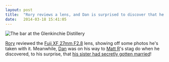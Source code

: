 ```yaml
---
layout: post
title:  "Rory reviews a lens, and Dan is surprised to discover that he has a brother-in-law"
date:   2014-03-18 15:41:05
---
```


![The bar at the Glenkinchie Distillery](http://www.scatmania.org/wp-content/uploads/2014/03/glenkinchie-distillery-300x224.jpg)

[Rory][rory] reviewed the [Fuji XF 27mm F2.8](http://lightpriority.net/2014/03/fuji-xf-27mm-f2-8-review/) lens, showing off some photos he's taken with it. Meanwhile, [Dan][dan] was on his way to [Matt R][matt-r]'s stag do when he discovered, to his surprise, that [his sister had secretly gotten married](http://www.scatmania.org/2014/03/18/surprises/)!

[adam-g]:  http://strokeyadam.livejournal.com/
[adam-w]:  http://www.ad-space.org.uk/
[andy-k]:  http://theguidemark3.livejournal.com/
[andy-r]:  http://selfdoubtgun.wordpress.com/
[beth]:    http://littlegreenbeth.livejournal.com/
[bryn]:    http://randomlyevil.org.uk/
[claire]:  http://nowebsite.co.uk/blog/
[dan]:     http://www.scatmania.org/
[ele]:     http://ele-is-crazy.livejournal.com/
[fiona]:   http://fionafish.wordpress.com/
[hayley]:  http://leelee1983.livejournal.com/
[jen]:     http://scleip.livejournal.com/
[jimmy]:   http://vikingjim.livejournal.com/
[jta]:     http://blog.electricquaker.co.uk/
[kit]:     http://reaperkit.wordpress.com/
[liz]:     http://norasdollhouse.livejournal.com/
[malbo21]: http://malbo21.wordpress.com/
[matt-p]:  http://myzelik.livejournal.com/
[matt-r]:  http://matt-inthe-hat.livejournal.com/
[paul]:    http://blog.pacifist.co.uk/
[penny]:   http://thepennyfaerie.livejournal.com/
[pete]:    http://loonybin345.livejournal.com/
[rory]:    http://razinaber.livejournal.com/
[ruth]:    http://fleeblewidget.co.uk/
[sarah]:   http://starlight-sarah.livejournal.com/
[sian]:    http://elgingerbread.wordpress.com/
[sundeep]: https://mentalwillness.wordpress.com/
